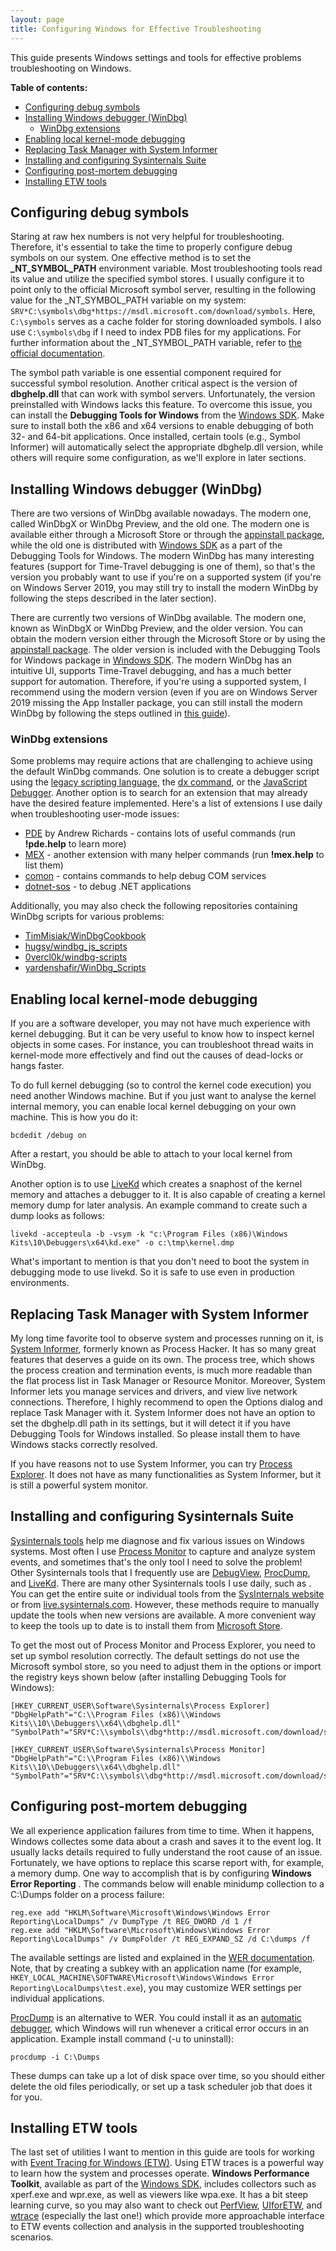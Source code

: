 ```yaml
---
layout: page
title: Configuring Windows for Effective Troubleshooting
---
```


This guide presents Windows settings and tools for effective problems troubleshooting on Windows.

**Table of contents:**

<!-- MarkdownTOC -->

- [Configuring debug symbols](#configuring-debug-symbols)
- [Installing Windows debugger \(WinDbg\)](#installing-windows-debugger-windbg)
    - [WinDbg extensions](#windbg-extensions)
- [Enabling local kernel-mode debugging](#enabling-local-kernel-mode-debugging)
- [Replacing Task Manager with System Informer](#replacing-task-manager-with-system-informer)
- [Installing and configuring Sysinternals Suite](#installing-and-configuring-sysinternals-suite)
- [Configuring post-mortem debugging](#configuring-post-mortem-debugging)
- [Installing ETW tools](#installing-etw-tools)

<!-- /MarkdownTOC -->

## Configuring debug symbols

Staring at raw hex numbers is not very helpful for troubleshooting. Therefore, it's essential to take the time to properly configure debug symbols on our system. One effective method is to set the **\_NT\_SYMBOL\_PATH** environment variable. Most troubleshooting tools read its value and utilize the specified symbol stores. I usually configure it to point only to the official Microsoft symbol server, resulting in the following value for the \_NT\_SYMBOL\_PATH variable on my system: `SRV*C:\symbols\dbg*https://msdl.microsoft.com/download/symbols`. Here, `C:\symbols` serves as a cache folder for storing downloaded symbols. I also use `C:\symbols\dbg` if I need to index PDB files for my applications. For further information about the \_NT\_SYMBOL\_PATH variable, refer to [the official documentation](https://learn.microsoft.com/en-us/windows-hardware/drivers/debugger/symbol-path).

The symbol path variable is one essential component required for successful symbol resolution. Another critical aspect is the version of **dbghelp.dll** that can work with symbol servers. Unfortunately, the version preinstalled with Windows lacks this feature. To overcome this issue, you can install the **Debugging Tools for Windows** from the [Windows SDK](https://developer.microsoft.com/en-us/windows/downloads/windows-sdk/). Make sure to install both the x86 and x64 versions to enable debugging of both 32- and 64-bit applications. Once installed, certain tools (e.g., Symbol Informer) will automatically select the appropriate dbghelp.dll version, while others will require some configuration, as we'll explore in later sections.

## Installing Windows debugger (WinDbg)

There are two versions of WinDbg available nowadays. The modern one, called WinDbgX or WinDbg Preview, and the old one. The modern one is available either through a Microsoft Store or through the [appinstall package](https://aka.ms/windbg/download), while the old one is distributed with [Windows SDK](https://developer.microsoft.com/en-us/windows/downloads/windows-sdk/) as a part of the Debugging Tools for Windows. The modern WinDbg has many interesting features (support for Time-Travel debugging is one of them), so that's the version you probably want to use if you're on a supported system (if you're on Windows Server 2019, you may still try to install the modern WinDbg by following the steps described in the later section).

There are currently two versions of WinDbg available. The modern one, known as WinDbgX or WinDbg Preview, and the older version. You can obtain the modern version either through the Microsoft Store or by using the [appinstall package](https://aka.ms/windbg/download). The older version is included with the Debugging Tools for Windows package in [Windows SDK](https://developer.microsoft.com/en-us/windows/downloads/windows-sdk/). The modern WinDbg has an intuitive UI, supports Time-Travel debugging, and has a much better support for automation. Therefore, if you're using a supported system, I recommend using the modern version (even if you are on Windows Server 2019 missing the App Installer package, you can still install the modern WinDbg by following the steps outlined in [this guide](https://gist.github.com/lowleveldesign/50057e213aba366393c6d7fe0eb37c3a)).

### WinDbg extensions

Some problems may require actions that are challenging to achieve using the default WinDbg commands. One solution is to create a debugger script using the [legacy scripting language](https://learn.microsoft.com/en-us/windows-hardware/drivers/debugger/command-tokens), the [dx command](https://learn.microsoft.com/en-us/windows-hardware/drivers/debugger/dx--display-visualizer-variables-), or the [JavaScript Debugger](https://learn.microsoft.com/en-us/windows-hardware/drivers/debugger/javascript-debugger-scripting). Another option is to search for an extension that may already have the desired feature implemented. Here's a list of extensions I use daily when troubleshooting user-mode issues:

- [PDE](https://onedrive.live.com/?authkey=%21AJeSzeiu8SQ7T4w&id=DAE128BD454CF957%217152&cid=DAE128BD454CF957) by Andrew Richards - contains lots of useful commands (run **!pde.help** to learn more)
- [MEX](https://www.microsoft.com/en-us/download/details.aspx?id=53304) - another extension with many helper commands (run **!mex.help** to list them)
- [comon](https://github.com/lowleveldesign/comon) - contains commands to help debug COM services
- [dotnet-sos](https://learn.microsoft.com/en-us/dotnet/core/diagnostics/dotnet-sos) - to debug .NET applications

Additionally, you may also check the following repositories containing WinDbg scripts for various problems:

- [TimMisiak/WinDbgCookbook](https://github.com/TimMisiak/WinDbgCookbook)
- [hugsy/windbg_js_scripts](https://github.com/hugsy/windbg_js_scripts)
- [0vercl0k/windbg-scripts](https://github.com/0vercl0k/windbg-scripts)
- [yardenshafir/WinDbg_Scripts](https://github.com/yardenshafir/WinDbg_Scripts)

## Enabling local kernel-mode debugging

If you are a software developer, you may not have much experience with kernel debugging. But it can be very useful to know how to inspect kernel objects in some cases. For instance, you can troubleshoot thread waits in kernel-mode more effectively and find out the causes of dead-locks or hangs faster.

To do full kernel debugging (so to control the kernel code execution) you need another Windows machine. But if you just want to analyse the kernel internal memory, you can enable local kernel debugging on your own machine. This is how you do it:

```
bcdedit /debug on
```

After a restart, you should be able to attach to your local kernel from WinDbg.

Another option is to use [LiveKd](https://learn.microsoft.com/en-us/sysinternals/downloads/livekd) which creates a snaphost of the kernel memory and attaches a debugger to it. It is also capable of creating a kernel memory dump for later analysis. An example command to create such a dump looks as follows:

```
livekd -accepteula -b -vsym -k "c:\Program Files (x86)\Windows Kits\10\Debuggers\x64\kd.exe" -o c:\tmp\kernel.dmp
```

What's important to mention is that you don't need to boot the system in debugging mode to use livekd. So it is safe to use even in production environments.

## Replacing Task Manager with System Informer

My long time favorite tool to observe system and processes running on it, is [System Informer](https://www.systeminformer.com/), formerly known as Process Hacker. It has so many great features that deserves a guide on its own. The process tree, which shows the process creation and termination events, is much more readable than the flat process list in Task Manager or Resource Monitor. Moreover, System Informer lets you manage services and drivers, and view live network connections. Therefore, I highly recommend to open the Options dialog and replace Task Manager with it. System Informer does not have an option to set the dbghelp.dll path in its settings, but it will detect it if you have Debugging Tools for Windows installed. So please install them to have Windows stacks correctly resolved.

If you have reasons not to use System Informer, you can try [Process Explorer](https://learn.microsoft.com/en-us/sysinternals/downloads/process-explorer). It does not have as many functionalities as System Informer, but it is still a powerful system monitor.

## Installing and configuring Sysinternals Suite

[Sysinternals tools](https://learn.microsoft.com/en-us/sysinternals/) help me diagnose and fix various issues on Windows systems. Most often I use [Process Monitor](https://learn.microsoft.com/en-us/sysinternals/downloads/procmon) to capture and analyze system events, and sometimes that's the only tool I need to solve the problem! Other Sysinternals tools that I frequently use are [DebugView](https://learn.microsoft.com/en-us/sysinternals/downloads/debugview), [ProcDump](https://learn.microsoft.com/en-us/sysinternals/downloads/procdump), and [LiveKd](https://learn.microsoft.com/en-us/sysinternals/downloads/livekd). There are many other Sysinternals tools I use daily, such as . You can get the entire suite or individual tools from the [SysInternals website](https://learn.microsoft.com/en-us/sysinternals/downloads/) or from [live.sysinternals.com](https://live.sysinternals.com). However, these methods require to manually update the tools when new versions are available. A more convenient way to keep the tools up to date is to install them from [Microsoft Store](https://www.microsoft.com/store/apps/9p7knl5rwt25).


To get the most out of Process Monitor and Process Explorer, you need to set up symbol resolution correctly. The default settings do not use the Microsoft symbol store, so you need to adjust them in the options or import the registry keys shown below (after installing Debugging Tools for Windows):

```
[HKEY_CURRENT_USER\Software\Sysinternals\Process Explorer]
"DbgHelpPath"="C:\\Program Files (x86)\\Windows Kits\\10\\Debuggers\\x64\\dbghelp.dll"
"SymbolPath"="SRV*C:\\symbols\\dbg*http://msdl.microsoft.com/download/symbols"

[HKEY_CURRENT_USER\Software\Sysinternals\Process Monitor]
"DbgHelpPath"="C:\\Program Files (x86)\\Windows Kits\\10\\Debuggers\\x64\\dbghelp.dll"
"SymbolPath"="SRV*C:\\symbols\\dbg*http://msdl.microsoft.com/download/symbols"
```

## Configuring post-mortem debugging

We all experience application failures from time to time. When it happens, Windows collectes some data about a crash and saves it to the event log. It usually lacks details required to fully understand the root cause of an issue. Fortunately, we have options to replace this scarse report with, for example, a memory dump. One way to accomplish that is by configuring **Windows Error Reporting** . The commands below will enable minidump collection to a C:\Dumps folder on a process failure:

```shell
reg.exe add "HKLM\Software\Microsoft\Windows\Windows Error Reporting\LocalDumps" /v DumpType /t REG_DWORD /d 1 /f
reg.exe add "HKLM\Software\Microsoft\Windows\Windows Error Reporting\LocalDumps" /v DumpFolder /t REG_EXPAND_SZ /d C:\dumps /f
```

The available settings are listed and explained in the [WER documentation](https://learn.microsoft.com/en-us/windows/win32/wer/collecting-user-mode-dumps). Note, that by creating a subkey with an application name (for example, `HKEY_LOCAL_MACHINE\SOFTWARE\Microsoft\Windows\Windows Error Reporting\LocalDumps\test.exe`), you may customize WER settings per individual applications.

[ProcDump](https://learn.microsoft.com/en-us/sysinternals/downloads/procdump) is an alternative to WER. You could install it as an [automatic debugger](https://learn.microsoft.com/en-us/windows/win32/debug/configuring-automatic-debugging), which Windows will run whenever a critical error occurs in an application. Example install command (-u to uninstall):

```
procdump -i C:\Dumps
```

These dumps can take up a lot of disk space over time, so you should either delete the old files periodically, or set up a task scheduler job that does it for you.

## Installing ETW tools

The last set of utilities I want to mention in this guide are tools for working with [Event Tracing for Windows (ETW)](https://learn.microsoft.com/en-us/windows-hardware/drivers/devtest/event-tracing-for-windows--etw-). Using ETW traces is a powerful way to learn how the system and processes operate. **Windows Performance Toolkit**, available as part of the [Windows SDK](https://developer.microsoft.com/en-us/windows/downloads/windows-sdk/), includes collectors such as xperf.exe and wpr.exe, as well as viewers like wpa.exe. It has a bit steep learning curve, so you may also want to check out [PerfView](https://github.com/microsoft/perfview/releases), [UIforETW](https://github.com/google/UIforETW/releases), and [wtrace](https://github.com/lowleveldesign/wtrace/releases) (especially the last one!) which provide more approachable interface to ETW events collection and analysis in the supported troubleshooting scenarios.
